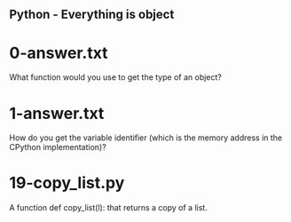 ## Python - Everything is object
# 0-answer.txt
What function would you use to get the type of an object?
# 1-answer.txt
How do you get the variable identifier (which is the memory address in the CPython implementation)?
# 19-copy_list.py
A function def copy_list(l): that returns a copy of a list.
